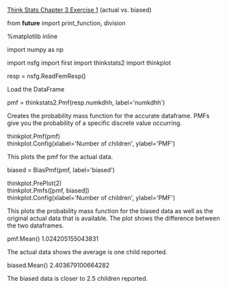[Think Stats Chapter 3 Exercise 1](http://greenteapress.com/thinkstats2/html/thinkstats2004.html#toc31) (actual vs. biased)

from __future__ import print_function, division

%matplotlib inline

import numpy as np

import nsfg
import first
import thinkstats2
import thinkplot

resp = nsfg.ReadFemResp()

Load the DataFrame

pmf = thinkstats2.Pmf(resp.numkdhh, label='numkdhh')

Creates the probability mass function for the accurate dataframe. PMFs give you the probability of a specific discrete value occurring.

thinkplot.Pmf(pmf)  
thinkplot.Config(xlabel='Number of children', ylabel='PMF')  

This plots the pmf for the actual data.

biased = BiasPmf(pmf, label='biased')

thinkplot.PrePlot(2)  
thinkplot.Pmfs([pmf, biased])  
thinkplot.Config(xlabel='Number of children', ylabel='PMF')  

This plots the probability mass function for the biased data as well as the original actual data that is available. The plot shows the difference between the two dataframes.  

pmf.Mean()
1.024205155043831  

The actual data shows the average is one child reported.

biased.Mean()
2.403679100664282  

The biased data is closer to 2.5 children reported.
